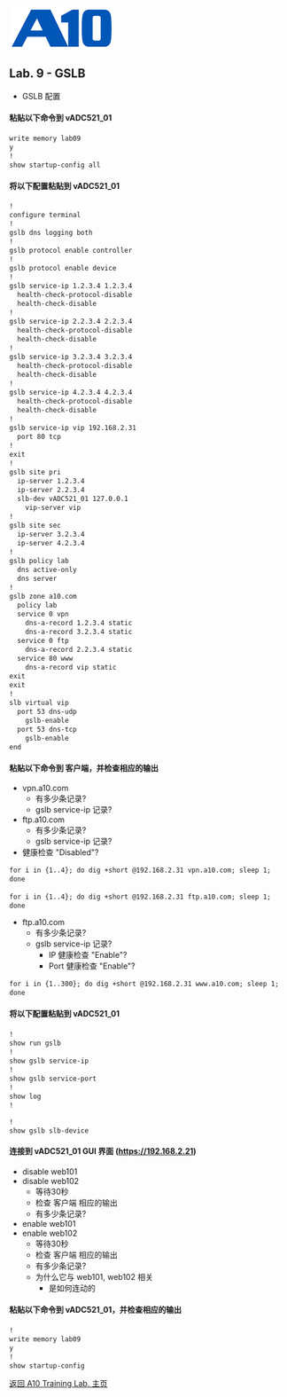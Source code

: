 ![](/Images/A10-NewLogos-Blue-NoReg-RGB-50.png)

## Lab. 9 - GSLB
- GSLB 配置

#### 粘贴以下命令到 vADC521_01
```
write memory lab09
y
!
show startup-config all

```

#### 将以下配置粘贴到 vADC521_01
```
!
configure terminal
!
gslb dns logging both
!
gslb protocol enable controller
!
gslb protocol enable device
!
gslb service-ip 1.2.3.4 1.2.3.4
  health-check-protocol-disable
  health-check-disable
!
gslb service-ip 2.2.3.4 2.2.3.4
  health-check-protocol-disable
  health-check-disable
!
gslb service-ip 3.2.3.4 3.2.3.4
  health-check-protocol-disable
  health-check-disable
!
gslb service-ip 4.2.3.4 4.2.3.4
  health-check-protocol-disable
  health-check-disable
!
gslb service-ip vip 192.168.2.31
  port 80 tcp
!
exit
!
gslb site pri
  ip-server 1.2.3.4
  ip-server 2.2.3.4
  slb-dev vADC521_01 127.0.0.1
    vip-server vip
!
gslb site sec
  ip-server 3.2.3.4
  ip-server 4.2.3.4
!
gslb policy lab
  dns active-only
  dns server
!
gslb zone a10.com
  policy lab
  service 0 vpn
    dns-a-record 1.2.3.4 static
    dns-a-record 3.2.3.4 static
  service 0 ftp
    dns-a-record 2.2.3.4 static
  service 80 www
    dns-a-record vip static
exit
exit
!
slb virtual vip
  port 53 dns-udp
    gslb-enable
  port 53 dns-tcp
    gslb-enable
end

```

#### 粘贴以下命令到 客户端，并检查相应的输出
+ vpn.a10.com
  + 有多少条记录?
  + gslb service-ip 记录?
+ ftp.a10.com
  + 有多少条记录?
  + gslb service-ip 记录?
+ 健康检查 "Disabled"?
```
for i in {1..4}; do dig +short @192.168.2.31 vpn.a10.com; sleep 1; done

for i in {1..4}; do dig +short @192.168.2.31 ftp.a10.com; sleep 1; done

```

+ ftp.a10.com
  + 有多少条记录?
  + gslb service-ip 记录?
    + IP 健康检查 "Enable"?
    + Port 健康检查 "Enable"?
```
for i in {1..300}; do dig +short @192.168.2.31 www.a10.com; sleep 1; done

```

#### 将以下配置粘贴到 vADC521_01
```
!
show run gslb
!
show gslb service-ip
!
show gslb service-port
!
show log
!
```

```
!
show gslb slb-device

```

#### 连接到 vADC521_01 GUI 界面 (https://192.168.2.21)
+ disable web101
+ disable web102
  + 等待30秒
  + 检查 客户端 相应的输出
  + 有多少条记录?
+ enable web101
+ enable web102
  + 等待30秒
  + 检查 客户端 相应的输出
  + 有多少条记录?
  + 为什么它与 web101, web102 相关
    + 是如何连动的

#### 粘贴以下命令到 vADC521_01，并检查相应的输出
```
!
write memory lab09
y
!
show startup-config

```

[返回 A10 Training Lab. 主页](https://github.com/borissiu/A10_Training_Lab)